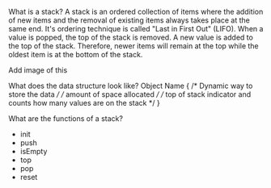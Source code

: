 What is a stack?
A stack is an ordered collection of items where the addition of new items and the removal of existing items always takes place at the same end. It's ordering technique is called "Last in First Out" (LIFO). When a value is popped, the top of the stack is removed. A new value is added to the top of the stack. Therefore, newer items will remain at the top while the oldest item is at the bottom of the stack. 

Add image of this

What does the data structure look like?
Object Name {
    /* Dynamic way to store the data */
    /* amount of space allocated */
    /* top of stack indicator and counts how many values are on the stack   */
}

What are the functions of a stack?
- init
- push
- isEmpty
- top
- pop
- reset